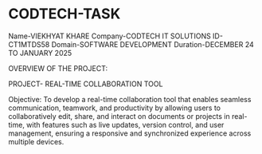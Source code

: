 # CODTECH-TASK
Name-VIEKHYAT KHARE
Company-CODTECH IT SOLUTIONS
ID-CT1MTDS58
Domain-SOFTWARE DEVELOPMENT
Duration-DECEMBER 24 TO JANUARY 2025

OVERVIEW OF THE PROJECT:

PROJECT- REAL-TIME COLLABORATION TOOL

Objective: To develop a real-time collaboration tool that enables seamless communication, teamwork, and productivity by allowing users to collaboratively edit, share, and interact on documents or projects in real-time, with features such as live updates, version control, and user management, ensuring a responsive and synchronized experience across multiple devices.
